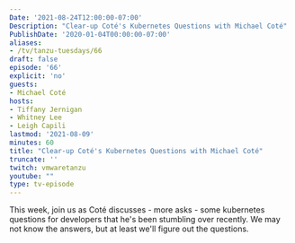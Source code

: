 ```yaml
---
Date: '2021-08-24T12:00:00-07:00'
Description: "Clear-up Coté's Kubernetes Questions with Michael Coté"
PublishDate: '2020-01-04T00:00:00-07:00'
aliases:
- /tv/tanzu-tuesdays/66
draft: false
episode: '66'
explicit: 'no'
guests:
- Michael Coté
hosts:
- Tiffany Jernigan
- Whitney Lee
- Leigh Capili
lastmod: '2021-08-09'
minutes: 60
title: "Clear-up Coté's Kubernetes Questions with Michael Coté"
truncate: ''
twitch: vmwaretanzu
youtube: ""
type: tv-episode
---
```


This week, join us as Coté discusses - more asks -  some kubernetes questions for developers that he's been stumbling over recently. We may not know the answers, but at least we'll figure out the questions.